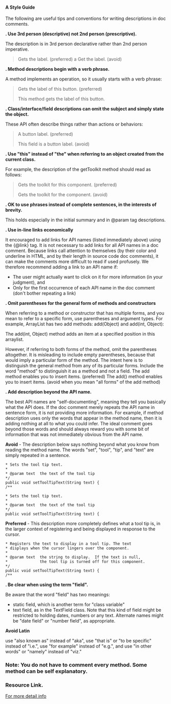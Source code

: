 #### A Style Guide
The following are useful tips and conventions for writing descriptions in doc comments.

**. Use 3rd person (descriptive) not 2nd person (prescriptive).**

The description is in 3rd person declarative rather than 2nd person imperative.
>Gets the label. (preferred)
>a
>Get the label. (avoid)

**. Method descriptions begin with a verb phrase.**

A method implements an operation, so it usually starts with a verb phrase:
>Gets the label of this button. (preferred)
>
>This method gets the label of this button.

**. Class/interface/field descriptions can omit the subject and simply state the object.**

These API often describe things rather than actions or behaviors:
>A button label. (preferred)
>
>This field is a button label. (avoid)

**. Use "this" instead of "the" when referring to an object created from the current class.**

For example, the description of the getToolkit method should read as follows:
>Gets the toolkit for this component. (preferred)
>
>Gets the toolkit for the component. (avoid)

**. OK to use phrases instead of complete sentences, in the interests of brevity.**

This holds especially in the initial summary and in @param tag descriptions.

**. Use in-line links economically**

It encouraged to add links for API names (listed immediately above) using the {@link} tag. It is not necessary to add links for all API names in a doc comment. Because links call attention to themselves (by their color and underline in HTML, and by their length in source code doc comments), it can make the comments more difficult to read if used profusely. We therefore recommend adding a link to an API name if:
- The user might actually want to click on it for more information (in your judgment), and
- Only for the first occurrence of each API name in the doc comment (don't bother repeating a link)

**. Omit parentheses for the general form of methods and constructors**

When referring to a method or constructor that has multiple forms, and you mean to refer to a specific form, use parentheses and argument types. For example, ArrayList has two add methods: add(Object) and add(int, Object):

The add(int, Object) method adds an item at a specified position in this arraylist.

However, if referring to both forms of the method, omit the parentheses altogether. It is misleading to include empty parentheses, because that would imply a particular form of the method. The intent here is to distinguish the general method from any of its particular forms. Include the word "method" to distinguish it as a method and not a field.
The add method enables you to insert items. (preferred)
The add() method enables you to insert items. (avoid when you mean "all forms" of the add method)

**. Add description beyond the API name.**

The best API names are "self-documenting", meaning they tell you basically what the API does. If the doc comment merely repeats the API name in sentence form, it is not providing more information. For example, if method description uses only the words that appear in the method name, then it is adding nothing at all to what you could infer. The ideal comment goes beyond those words and should always reward you with some bit of information that was not immediately obvious from the API name.

**Avoid** - The description below says nothing beyond what you know from reading the method name. The words "set", "tool", "tip", and "text" are simply repeated in a sentence.

```/**
* Sets the tool tip text.
*
* @param text  the text of the tool tip
*/
public void setToolTipText(String text) {
/**

* Sets the tool tip text.
*
* @param text  the text of the tool tip
*/
public void setToolTipText(String text) {
```
**Preferred** - This description more completely defines what a tool tip is, in the larger context of registering and being displayed in response to the cursor.

```/**
* Registers the text to display in a tool tip. The text
* displays when the cursor lingers over the component.
*
* @param text  the string to display.  If the text is null,
*              the tool tip is turned off for this component.
*/
public void setToolTipText(String text) {
/**
```


**. Be clear when using the term "field".**

Be aware that the word "field" has two meanings:
- static field, which is another term for "class variable"
- text field, as in the TextField class. Note that this kind of field might be restricted to holding dates, numbers or any text. Alternate names might be "date field" or "number field", as appropriate.

**Avoid Latin**

use "also known as" instead of "aka", use "that is" or "to be specific" instead of "i.e.", use "for example" instead of "e.g.", and use "in other words" or "namely" instead of "viz."


### Note: You do not have to comment every method. Some method can be self explanatory.

### Resource Link.

[For more detail info](https://www.oracle.com/technical-resources/articles/java/javadoc-tool.html)

